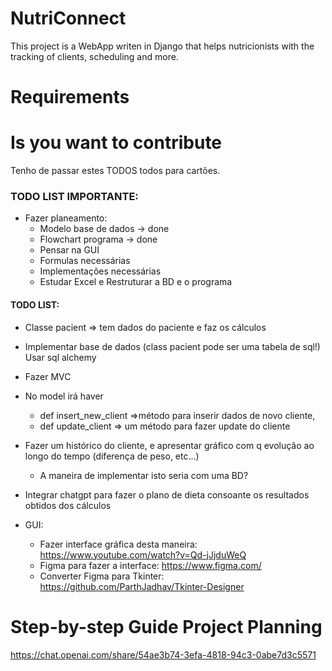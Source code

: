 # NutriConnect
This project is a WebApp writen in Django that helps nutricionists with the tracking of clients, scheduling and more. 

# Requirements

# Is you want to contribute


Tenho de passar estes TODOS todos para cartões.
### TODO LIST IMPORTANTE:
- Fazer planeamento:
  - Modelo base de dados -> done
  - Flowchart programa -> done
  - Pensar na GUI
  - Formulas necessárias
  - Implementações necessárias
  - Estudar Excel e Restruturar a BD e o programa

#### TODO LIST:
- Classe pacient => tem dados do paciente e faz os cálculos

- Implementar base de dados (class pacient pode ser uma tabela de sql!) Usar sql alchemy

- Fazer MVC
- No model irá haver
  - def insert_new_client =>método para inserir dados de novo cliente, 
  - def update_client => um método para fazer update do cliente

- Fazer um histórico do cliente, e apresentar gráfico com q evolução ao longo do tempo (diferença de peso, etc...)
  - A maneira de implementar isto seria com uma BD?


- Integrar chatgpt para fazer o plano de dieta consoante os resultados obtidos dos cálculos 
- GUI:
  - Fazer interface gráfica desta maneira: https://www.youtube.com/watch?v=Qd-jJjduWeQ
  - Figma para fazer a interface: https://www.figma.com/
  - Converter Figma para Tkinter: https://github.com/ParthJadhav/Tkinter-Designer

# Step-by-step Guide Project Planning
https://chat.openai.com/share/54ae3b74-3efa-4818-94c3-0abe7d3c5571
